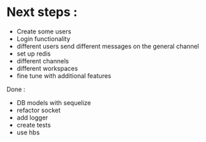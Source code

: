 # Next steps :

- Create some users
- Login functionality
- different users send different messages on the general channel
- set up redis
- different channels
- different workspaces
- fine tune with additional features


Done :
- DB models with sequelize
- refactor socket
- add logger
- create tests
- use hbs
